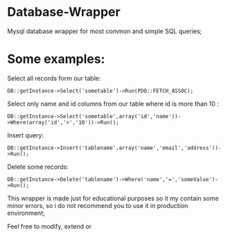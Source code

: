 Database-Wrapper
================

Mysql database wrapper for most common and simple SQL queries;

Some examples:
=============

Select all records form our table:
```
DB::getInstance->Select('sometable')->Run(PDO::FETCH_ASSOC);
```
Select only name and id columns from our table where id is more than 10 :
```
DB::getInstance->Select('sometable',array('id','name'))->Where(array('id','>','10'))->Run();
```
Insert query:
```
DB::getInstance->Insert('tablename',array('name','email','address'))->Run();
```
Delete some records:
```
DB::getInstance->Delete('tablename')->Where('name','=','someValue')->Run();
```
This wrapper is made just for educational purposes so it my contain some minor errors, so i do not recommend you to use it in production environment;

Feel free to modify, extend or

